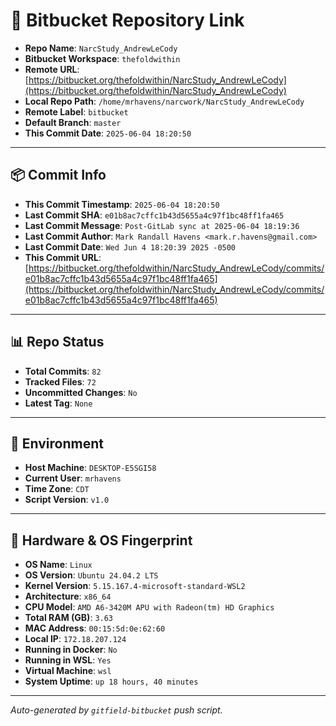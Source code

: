 # 🔗 Bitbucket Repository Link

- **Repo Name**: `NarcStudy_AndrewLeCody`
- **Bitbucket Workspace**: `thefoldwithin`
- **Remote URL**: [https://bitbucket.org/thefoldwithin/NarcStudy_AndrewLeCody](https://bitbucket.org/thefoldwithin/NarcStudy_AndrewLeCody)
- **Local Repo Path**: `/home/mrhavens/narcwork/NarcStudy_AndrewLeCody`
- **Remote Label**: `bitbucket`
- **Default Branch**: `master`
- **This Commit Date**: `2025-06-04 18:20:50`

---

## 📦 Commit Info

- **This Commit Timestamp**: `2025-06-04 18:20:50`
- **Last Commit SHA**: `e01b8ac7cffc1b43d5655a4c97f1bc48ff1fa465`
- **Last Commit Message**: `Post-GitLab sync at 2025-06-04 18:19:36`
- **Last Commit Author**: `Mark Randall Havens <mark.r.havens@gmail.com>`
- **Last Commit Date**: `Wed Jun 4 18:20:39 2025 -0500`
- **This Commit URL**: [https://bitbucket.org/thefoldwithin/NarcStudy_AndrewLeCody/commits/e01b8ac7cffc1b43d5655a4c97f1bc48ff1fa465](https://bitbucket.org/thefoldwithin/NarcStudy_AndrewLeCody/commits/e01b8ac7cffc1b43d5655a4c97f1bc48ff1fa465)

---

## 📊 Repo Status

- **Total Commits**: `82`
- **Tracked Files**: `72`
- **Uncommitted Changes**: `No`
- **Latest Tag**: `None`

---

## 🧭 Environment

- **Host Machine**: `DESKTOP-E5SGI58`
- **Current User**: `mrhavens`
- **Time Zone**: `CDT`
- **Script Version**: `v1.0`

---

## 🧬 Hardware & OS Fingerprint

- **OS Name**: `Linux`
- **OS Version**: `Ubuntu 24.04.2 LTS`
- **Kernel Version**: `5.15.167.4-microsoft-standard-WSL2`
- **Architecture**: `x86_64`
- **CPU Model**: `AMD A6-3420M APU with Radeon(tm) HD Graphics`
- **Total RAM (GB)**: `3.63`
- **MAC Address**: `00:15:5d:0e:62:60`
- **Local IP**: `172.18.207.124`
- **Running in Docker**: `No`
- **Running in WSL**: `Yes`
- **Virtual Machine**: `wsl`
- **System Uptime**: `up 18 hours, 40 minutes`

---

_Auto-generated by `gitfield-bitbucket` push script._
